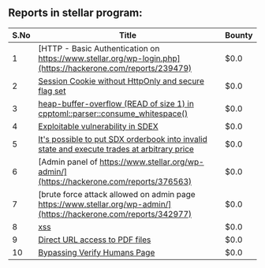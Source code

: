 ## Reports in stellar program:
| S.No | Title | Bounty |
| ---- | ----- | ------ |
| 1 | [HTTP - Basic Authentication on https://www.stellar.org/wp-login.php](https://hackerone.com/reports/239479) | $0.0 |
| 2 | [Session Cookie without HttpOnly and secure flag set](https://hackerone.com/reports/239380) | $0.0 |
| 3 | [heap-buffer-overflow (READ of size 1) in cpptoml::parser::consume_whitespace()](https://hackerone.com/reports/240659) | $0.0 |
| 4 | [Exploitable vulnerability in SDEX](https://hackerone.com/reports/330105) | $0.0 |
| 5 | [It's possible to put SDX orderbook into invalid state and execute trades at arbitrary price](https://hackerone.com/reports/321511) | $0.0 |
| 6 | [Admin panel of https://www.stellar.org/wp-admin/](https://hackerone.com/reports/376563) | $0.0 |
| 7 | [brute force attack allowed on admin page https://www.stellar.org/wp-admin/](https://hackerone.com/reports/342977) | $0.0 |
| 8 | [xss](https://hackerone.com/reports/281387) | $0.0 |
| 9 | [Direct URL access to PDF files](https://hackerone.com/reports/263780) | $0.0 |
| 10 | [Bypassing Verify Humans Page](https://hackerone.com/reports/242874) | $0.0 |